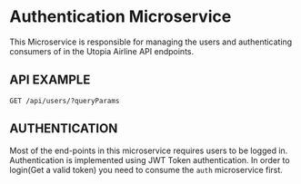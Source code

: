 # Authentication Microservice 

This Microservice is responsible for managing the users and authenticating consumers of in the Utopia Airline API endpoints.

## API EXAMPLE

`GET /api/users/?queryParams`

## AUTHENTICATION

Most of the end-points in this microservice requires users to be logged in. Authentication is implemented using JWT Token authentication. In order to login(Get a valid token) you need to consume the `auth` microservice first. 